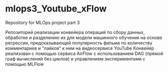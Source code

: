 # mlops3_Youtube_xFlow
Repository for MLOps project part 3

   Репозиторий реализации конвейера операций по сбору данных, обработке и разделению их для модели машинного обучения на основе регрессии, предсказывающей   популярность фильма по количеству комментариев и "лайков" к ним на видеосервисе YouTube
   Конвейер реализован с помощью сервиса AirFlow с использованием DAG (прямой граф вычислений без циклов) и управлением экспериментами с помощью MLFlow
